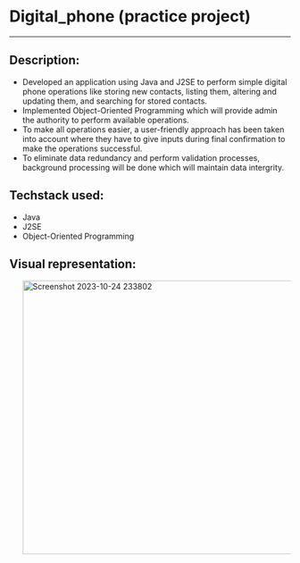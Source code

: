 # Digital_phone (practice project)

<hr/>

<h2 align="left">Description:</h2>
<ul>
<li align="left">Developed an application using Java and J2SE to perform simple digital phone operations like storing new contacts, listing them, altering and updating them, and searching for stored contacts.</li>
<li align="left">Implemented Object-Oriented Programming which will provide admin the authority to perform available operations.</li>
<li align="left">To make all operations easier, a user-friendly approach has been taken into account where they have to give inputs during final confirmation to make the operations successful.</li>
<li align="left">To eliminate data redundancy and perform validation processes, background processing will be done which will maintain data intergrity.</li>
</ul>

<h2 align="left">Techstack used:</h2>
<ul>
<li align="left">Java</li>
<li align="left">J2SE</li>
<li align="left">Object-Oriented Programming</li>
</ul>

<h2 align="left">Visual representation:</h2>
<ul>
<img width="490" alt="Screenshot 2023-10-24 233802" src="https://github.com/Aparajit-19/Digital_phone/assets/74190792/92e60b38-15f2-45e4-bfbb-d282725901ae">
</ul>






